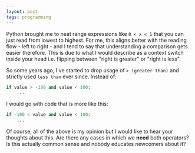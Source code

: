 ```yaml
---
layout: post
tags: programming
---
```


Python brought me to neat range expressions like `0 < x < 1` that you can just read from lowest to highest. For me, this aligns better with the reading flow - left to right - and I tend to say that understanding a comparison gets easier therefore. This is due to what I would describe as a context switch inside your head i.e. flipping between "right is greater" or "right is less".

So some years ago, I've started to drop usage of `> (greater than)` and strictly used `less than` ever since. Instead of:

``` python
if value > -100 and value < 100:
    ...
```

I would go with code that is more like this:

``` python
if -100 < value and value < 100:
    ...
```

Of course, all of the above is my opinion but I would like to hear your thoughts about this. Are there any cases in which we **need** both operators? Is this actually common sense and nobody educates newcomers about it?
